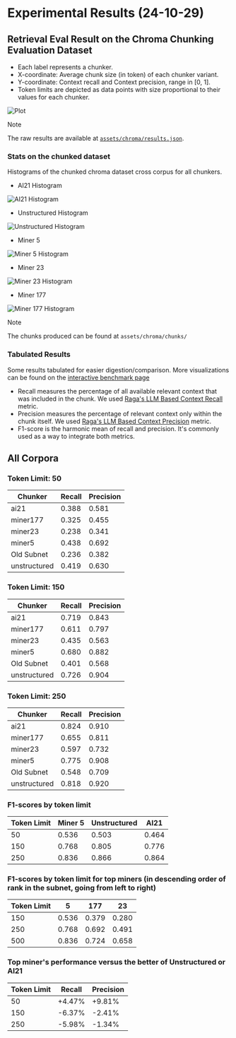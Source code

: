 # Experimental Results (24-10-29)

## Retrieval Eval Result on the Chroma Chunking Evaluation Dataset

- Each label represents a chunker.
- X-coordinate: Average chunk size (in token) of each chunker variant.
- Y-coordinate: Context recall and Context precision, range in [0, 1].
- Token limits are depicted as data points with size proportional to their values for each chunker.

![Plot](assets/images/agg_all.png)

> [!NOTE]
> The raw results are available at [`assets/chroma/results.json`](assets/chroma/results.json).

### Stats on the chunked dataset

Histograms of the chunked chroma dataset cross corpus for all chunkers.

- AI21 Histogram

![AI21 Histogram](assets/chroma/chunks/hist/ai21-112.png)

- Unstructured Histogram

![Unstructured Histogram](assets/chroma/chunks/hist/unstructured_chunker-108.png)

- Miner 5

![Miner 5 Histogram](assets/chroma/chunks/hist/miner5_3000_1000-114.png)

- Miner 23

![Miner 23 Histogram](assets/chroma/chunks/hist/miner23_3000_1000-416.png)

- Miner 177

![Miner 177 Histogram](assets/chroma/chunks/hist/miner177_3000_1000-120.png)

> [!NOTE]
> The chunks produced can be found at `assets/chroma/chunks/`

### Tabulated Results

Some results tabulated for easier digestion/comparison. More visualizations can be found on the [interactive benchmark page](https://subnet.chunking.com/benchmarks/c8dfa00c-f21d-4233-8491-b6396946dca4)

- Recall measures the percentage of all available relevant context that was included in the chunk. We used [Raga's LLM Based Context Recall](https://docs.ragas.io/en/latest/concepts/metrics/available_metrics/context_recall/) metric.
- Precision measures the percentage of relevant context only within the chunk itself. We used [Raga's LLM Based Context Precision](https://docs.ragas.io/en/latest/concepts/metrics/available_metrics/context_precision/) metric.
- F1-score is the harmonic mean of recall and precision. It's commonly used as a way to integrate both metrics.

## All Corpora

### Token Limit: 50

| Chunker      | Recall | Precision |
| ------------ | ------ | --------- |
| ai21         | 0.388  | 0.581     |
| miner177     | 0.325  | 0.455     |
| miner23      | 0.238  | 0.341     |
| miner5       | 0.438  | 0.692     |
| Old Subnet   | 0.236  | 0.382     |
| unstructured | 0.419  | 0.630     |

### Token Limit: 150

| Chunker      | Recall | Precision |
| ------------ | ------ | --------- |
| ai21         | 0.719  | 0.843     |
| miner177     | 0.611  | 0.797     |
| miner23      | 0.435  | 0.563     |
| miner5       | 0.680  | 0.882     |
| Old Subnet   | 0.401  | 0.568     |
| unstructured | 0.726  | 0.904     |

### Token Limit: 250

| Chunker      | Recall | Precision |
| ------------ | ------ | --------- |
| ai21         | 0.824  | 0.910     |
| miner177     | 0.655  | 0.811     |
| miner23      | 0.597  | 0.732     |
| miner5       | 0.775  | 0.908     |
| Old Subnet   | 0.548  | 0.709     |
| unstructured | 0.818  | 0.920     |

### F1-scores by token limit

| Token Limit | Miner 5 | Unstructured | AI21  |
| ----------- | ------- | ------------ | ----- |
| 50          | 0.536   | 0.503        | 0.464 |
| 150         | 0.768   | 0.805        | 0.776 |
| 250         | 0.836   | 0.866        | 0.864 |

### F1-scores by token limit for top miners (in descending order of rank in the subnet, going from left to right)

| Token Limit | 5     | 177   | 23    |
| ----------- | ----- | ----- | ----- |
| 150         | 0.536 | 0.379 | 0.280 |
| 250         | 0.768 | 0.692 | 0.491 |
| 500         | 0.836 | 0.724 | 0.658 |

### Top miner's performance versus the better of Unstructured or AI21

| Token Limit | Recall | Precision |
| ----------- | ------ | --------- |
| 50          | +4.47% | +9.81%    |
| 150         | -6.37% | -2.41%    |
| 250         | -5.98% | -1.34%    |
